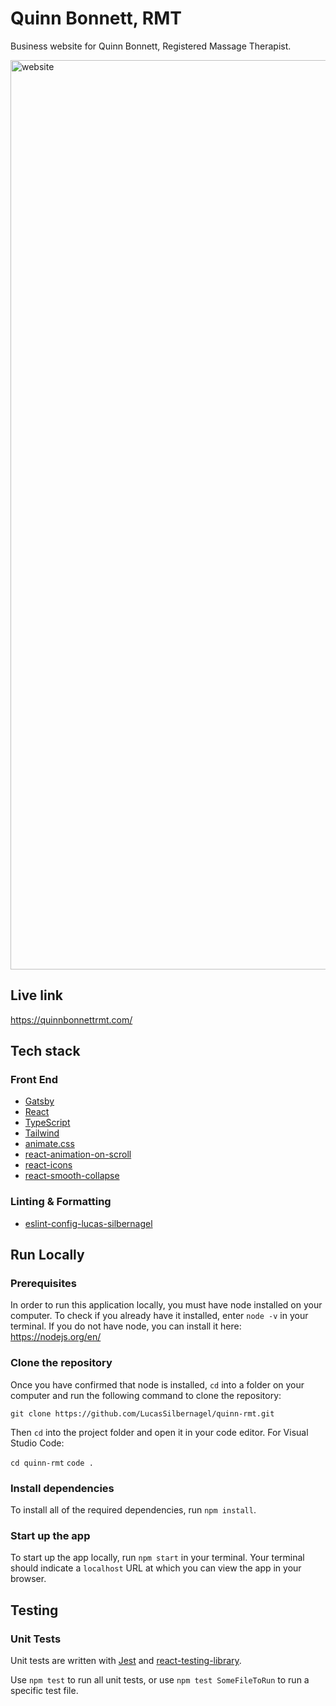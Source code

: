 # Quinn Bonnett, RMT

Business website for Quinn Bonnett, Registered Massage Therapist.

<img width="1455" alt="website" src="https://user-images.githubusercontent.com/57023164/214474466-41a0d8c2-ac71-47da-8cb8-b2b38738f3c2.png">

## Live link
https://quinnbonnettrmt.com/

## Tech stack

### Front End

- [Gatsby](https://www.gatsbyjs.com/)
- [React](https://reactjs.org/)
- [TypeScript](https://www.typescriptlang.org/)
- [Tailwind](https://tailwindcss.com/)
- [animate.css](https://animate.style/)
- [react-animation-on-scroll](https://www.npmjs.com/package/react-animation-on-scroll)
- [react-icons](https://www.npmjs.com/package/react-icons)
- [react-smooth-collapse](https://www.npmjs.com/package/react-smooth-collapse)

### Linting & Formatting

- [eslint-config-lucas-silbernagel](https://www.npmjs.com/package/eslint-config-lucas-silbernagel)

## Run Locally

### Prerequisites

In order to run this application locally, you must have node installed on your computer. To check if you already have it installed, enter `node -v` in your terminal. If you do not have node, you can install it here: https://nodejs.org/en/

### Clone the repository

Once you have confirmed that node is installed, `cd` into a folder on your computer and run the following command to clone the repository:

`git clone https://github.com/LucasSilbernagel/quinn-rmt.git`

Then `cd` into the project folder and open it in your code editor. For Visual Studio Code:

`cd quinn-rmt`
`code .`

### Install dependencies

To install all of the required dependencies, run `npm install`.

### Start up the app

To start up the app locally, run `npm start` in your terminal. Your terminal should indicate a `localhost` URL at which you can view the app in your browser.

## Testing

### Unit Tests

Unit tests are written with [Jest](https://jestjs.io/) and [react-testing-library](https://testing-library.com/).

Use `npm test` to run all unit tests, or use `npm test SomeFileToRun` to run a specific test file.
